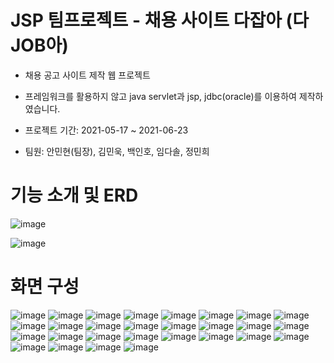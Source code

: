 # JSP 팀프로젝트 - 채용 사이트 다잡아 (다JOB아)

* 채용 공고 사이트 제작 웹 프로젝트

* 프레임워크를 활용하지 않고 java servlet과 jsp, jdbc(oracle)를 이용하여 제작하였습니다.

* 프로젝트 기간: 2021-05-17 ~ 2021-06-23

* 팀원: 안민현(팀장), 김민욱, 백인호, 임다솔, 정민희


# 기능 소개 및 ERD
![image](https://user-images.githubusercontent.com/86593526/144083641-a5d6679d-dacc-41d9-8c20-707bfbdcac44.png)

![image](https://user-images.githubusercontent.com/86593526/144083709-1ec91f45-f413-441b-8741-133f4c4bbffb.png)


# 화면 구성
![image](https://user-images.githubusercontent.com/86593526/144083816-e80e6999-38cd-4a4f-8f6c-49c05afb8349.png)
![image](https://user-images.githubusercontent.com/86593526/144083945-df558e0a-75da-4679-9f9e-b52f15a3e970.png)
![image](https://user-images.githubusercontent.com/86593526/144083996-8b9edfc9-0146-448f-9d87-61827e9a5232.png)
![image](https://user-images.githubusercontent.com/86593526/144084085-6628ea34-2f2b-4b35-88ab-af6e7365ecc6.png)
![image](https://user-images.githubusercontent.com/86593526/144084112-1b4f4a95-77de-402a-b13c-da466a4f5180.png)
![image](https://user-images.githubusercontent.com/86593526/144084124-063856ce-8a84-4bff-8550-50965f2bbcfd.png)
![image](https://user-images.githubusercontent.com/86593526/144084143-ed1293c6-bbdb-423a-bc69-03b3aca9f9ab.png)
![image](https://user-images.githubusercontent.com/86593526/144084177-ae97949d-dfef-43e8-83ad-9a26e0ddb7fb.png)
![image](https://user-images.githubusercontent.com/86593526/144084199-4b3dcea5-a225-4015-813e-d919eb7c8c3e.png)
![image](https://user-images.githubusercontent.com/86593526/144084211-3e9f95f8-e352-49a2-bd44-2d367c34ff7f.png)
![image](https://user-images.githubusercontent.com/86593526/144084225-d8241868-8c85-47ee-8b4d-103bc235abdd.png)
![image](https://user-images.githubusercontent.com/86593526/144084237-9976771e-1482-4870-81de-8b9e6a403aad.png)
![image](https://user-images.githubusercontent.com/86593526/144084248-1140726d-500e-4289-8bc1-bffd0e81b575.png)
![image](https://user-images.githubusercontent.com/86593526/144084260-e98dfd85-076c-4c32-bb6e-c50c35e70a45.png)
![image](https://user-images.githubusercontent.com/86593526/144084275-c536a811-6b6c-4333-9164-7b25be82a547.png)
![image](https://user-images.githubusercontent.com/86593526/144084290-70bf170c-53a7-4d01-a023-015a55faae24.png)
![image](https://user-images.githubusercontent.com/86593526/144084305-616be242-18ca-478e-af80-37f82ae6a6f8.png)
![image](https://user-images.githubusercontent.com/86593526/144084324-7c623851-9f5e-490a-bdf9-98f239325b40.png)
![image](https://user-images.githubusercontent.com/86593526/144084336-d0af444b-93fa-4084-b94f-ac6205d27038.png)
![image](https://user-images.githubusercontent.com/86593526/144084359-dce6590a-db91-4256-9c6f-b6fbb2cd9e43.png)
![image](https://user-images.githubusercontent.com/86593526/144084378-b9e47d33-3bef-42c0-8109-bb6023e21fad.png)
![image](https://user-images.githubusercontent.com/86593526/144084390-9080ef96-0aa4-48f0-b831-f4f221e83d91.png)
![image](https://user-images.githubusercontent.com/86593526/144084404-5546a92d-1742-4d76-88fc-14e5e8ecade2.png)
![image](https://user-images.githubusercontent.com/86593526/144084409-dcf65baa-043c-402b-b9ec-31b67149b875.png)
![image](https://user-images.githubusercontent.com/86593526/144084423-58494411-23ea-493c-ac22-232cc0662ed4.png)
![image](https://user-images.githubusercontent.com/86593526/144084434-449848eb-4db4-46a4-8947-eb98825c77b7.png)
![image](https://user-images.githubusercontent.com/86593526/144084446-972091f5-d841-40ce-a857-f26a3bd79c82.png)
![image](https://user-images.githubusercontent.com/86593526/144084456-46522543-ce64-4e7e-93a5-7c5a51b70240.png)


